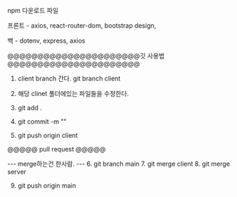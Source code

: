 npm 다운로드 파일

프론트 - axios, react-router-dom, bootstrap design,

백 - dotenv, express, axios



@@@@@@@@@@@@@@@@@@@@@@깃 사용법@@@@@@@@@@@@@@@@@@@@@@
1. client branch 간다. git branch client

2. 해당 clinet 폴더에있는 파일들을 수정한다.
3. git add .
4. git commit -m ""
5. git push origin client

@@@@@ pull request @@@@@




--- merge하는건 한사람. ---
6. git branch main
7. git merge client
8. git merge server

9. git push origin main